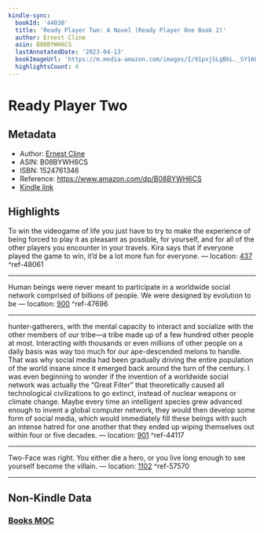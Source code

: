```yaml
---
kindle-sync:
  bookId: '44030'
  title: 'Ready Player Two: A Novel (Ready Player One Book 2)'
  author: Ernest Cline
  asin: B08BYWH6CS
  lastAnnotatedDate: '2023-04-13'
  bookImageUrl: 'https://m.media-amazon.com/images/I/91pxjSLgBkL._SY160.jpg'
  highlightsCount: 4
---
```

# Ready Player Two
## Metadata
* Author: [Ernest Cline](https://www.amazon.comundefined)
* ASIN: B08BYWH6CS
* ISBN: 1524761346
* Reference: https://www.amazon.com/dp/B08BYWH6CS
* [Kindle link](kindle://book?action=open&asin=B08BYWH6CS)

## Highlights
To win the videogame of life you just have to try to make the experience of being forced to play it as pleasant as possible, for yourself, and for all of the other players you encounter in your travels. Kira says that if everyone played the game to win, it’d be a lot more fun for everyone. — location: [437](kindle://book?action=open&asin=B08BYWH6CS&location=437) ^ref-48061

---
Human beings were never meant to participate in a worldwide social network comprised of billions of people. We were designed by evolution to be — location: [900](kindle://book?action=open&asin=B08BYWH6CS&location=900) ^ref-47696

---
hunter-gatherers, with the mental capacity to interact and socialize with the other members of our tribe—a tribe made up of a few hundred other people at most. Interacting with thousands or even millions of other people on a daily basis was way too much for our ape-descended melons to handle. That was why social media had been gradually driving the entire population of the world insane since it emerged back around the turn of the century. I was even beginning to wonder if the invention of a worldwide social network was actually the “Great Filter” that theoretically caused all technological civilizations to go extinct, instead of nuclear weapons or climate change. Maybe every time an intelligent species grew advanced enough to invent a global computer network, they would then develop some form of social media, which would immediately fill these beings with such an intense hatred for one another that they ended up wiping themselves out within four or five decades. — location: [901](kindle://book?action=open&asin=B08BYWH6CS&location=901) ^ref-44117

---
Two-Face was right. You either die a hero, or you live long enough to see yourself become the villain. — location: [1102](kindle://book?action=open&asin=B08BYWH6CS&location=1102) ^ref-57570

---
## Non-Kindle Data
### [Books MOC](Books%20MOC.md)
